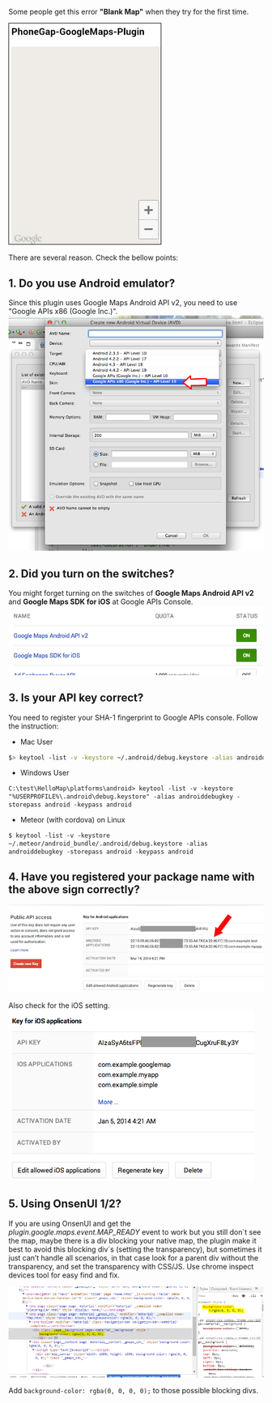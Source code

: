 Some people get this error **"Blank Map"** when they try for the first time.

<img src="blankmap.png" width="300" style="border:1px solid black">

There are several reason. Check the bellow points:
## 1. Do you use Android emulator?
Since this plugin uses Google Maps Android API v2, you need to use "Google APIs x86 (Google Inc.)".
![](image1.png)

## 2. Did you turn on the switches?
You might forget turning on the switches of **Google Maps Android API v2** and **Google Maps SDK for iOS** at Google APIs Console.
![](image2.png)

## 3. Is your API key correct?
You need to register your SHA-1 fingerprint to Google APIs console.
Follow the instruction:

- Mac User
```bash
$> keytool -list -v -keystore ~/.android/debug.keystore -alias androiddebugkey -storepass android -keypass android
```
- Windows User
```shell
C:\test\HelloMap\platforms\android> keytool -list -v -keystore "%USERPROFILE%\.android\debug.keystore" -alias androiddebugkey -storepass android -keypass android
```
- Meteor (with cordova) on Linux
```shell
$ keytool -list -v -keystore ~/.meteor/android_bundle/.android/debug.keystore -alias androiddebugkey -storepass android -keypass android
```

## 4. Have you registered your package name with the above sign correctly?
![img](image3.png)

Also check for the iOS setting.
![](image4.png)

## 5. Using OnsenUI 1/2?
If you are using OnsenUI and get the *plugin.google.maps.event.MAP_READY* event to work but you still don´t see the map, maybe there is a div blocking your native map, the plugin make it best to avoid this blocking div´s (setting the transparency), but sometimes it just can’t handle all scenarios, in that case look for a parent div without the transparency, and set the transparency with CSS/JS. Use chrome inspect devices tool for easy find and fix.

![osen ui fix](image5.png)

Add `background-color: rgba(0, 0, 0, 0);` to those possible blocking divs.
